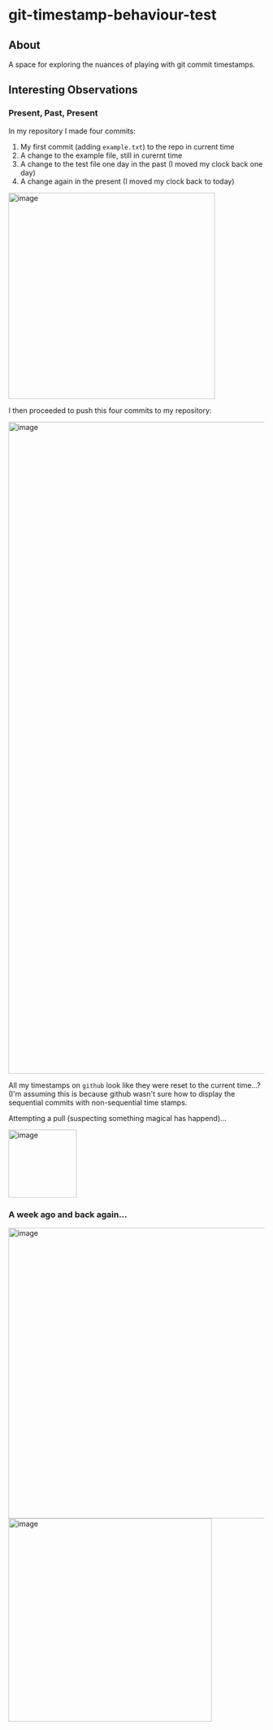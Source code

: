 # git-timestamp-behaviour-test
## About
A space for exploring the nuances of playing with git commit timestamps. 

## Interesting Observations
### Present, Past, Present

In my repository I made four commits:
1. My first commit (adding `example.txt`) to the repo in current time
2.  A change to the example file, still in curernt time
3. A change to the test file one day in the past (I moved my clock back one day)
4. A change again in the present (I moved my clock back to today)

<img width="406" alt="image" src="https://user-images.githubusercontent.com/15006755/204103561-1dffd00c-a149-4326-98f1-bf909a9a827a.png">

I then proceeded to push this four commits to my repository:

<img width="1283" alt="image" src="https://user-images.githubusercontent.com/15006755/204103517-ccfba25b-266a-4f6b-b1fb-c49a6d6e35d9.png">

All my timestamps on `github` look like they were reset to the current time...? (I'm assuming this is because github wasn't sure how to display the sequential commits with non-sequential time stamps.

Attempting a pull (suspecting something magical has happend)...

<img width="134" alt="image" src="https://user-images.githubusercontent.com/15006755/204104118-fc7cbffc-1d5f-49c9-ae0d-95af1441ebec.png">



### A week ago and back again...

<img width="572" alt="image" src="https://user-images.githubusercontent.com/15006755/204103918-3e00fd0f-1e14-4841-a995-3bf5f6c23199.png">

<img width="400" alt="image" src="https://user-images.githubusercontent.com/15006755/204103874-a69f825e-a204-4e91-93ba-d53086659fca.png">
